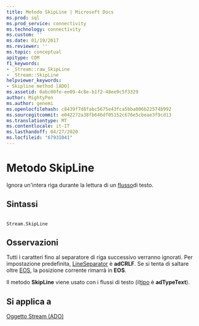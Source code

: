 ```yaml
---
title: Metodo SkipLine | Microsoft Docs
ms.prod: sql
ms.prod_service: connectivity
ms.technology: connectivity
ms.custom: ''
ms.date: 01/19/2017
ms.reviewer: ''
ms.topic: conceptual
apitype: COM
f1_keywords:
- _Stream::raw_SkipLine
- _Stream::SkipLine
helpviewer_keywords:
- Skipline method [ADO]
ms.assetid: 0abc00fe-ee09-4c8e-b1f2-48ee9c5f3329
author: MightyPen
ms.author: genemi
ms.openlocfilehash: c8439f7d8fabc5675e43fca5bba006b22574b992
ms.sourcegitcommit: e042272a38fb646df05152c676e5cbeae3f9cd13
ms.translationtype: MT
ms.contentlocale: it-IT
ms.lasthandoff: 04/27/2020
ms.locfileid: "67931041"
---
```

# <a name="skipline-method"></a>Metodo SkipLine
Ignora un'intera riga durante la lettura di un [flusso](../../../ado/reference/ado-api/stream-object-ado.md)di testo.  
  
## <a name="syntax"></a>Sintassi  
  
```  
  
Stream.SkipLine  
```  
  
## <a name="remarks"></a>Osservazioni  
 Tutti i caratteri fino al separatore di riga successivo verranno ignorati. Per impostazione predefinita, [LineSeparator](../../../ado/reference/ado-api/lineseparator-property-ado.md) è **adCRLF**. Se si tenta di saltare oltre [EOS](../../../ado/reference/ado-api/eos-property.md), la posizione corrente rimarrà in **EOS**.  
  
 Il metodo **SkipLine** viene usato con i flussi di testo (il[tipo](../../../ado/reference/ado-api/type-property-ado-stream.md) è **adTypeText**).  
  
## <a name="applies-to"></a>Si applica a  
 [Oggetto Stream (ADO)](../../../ado/reference/ado-api/stream-object-ado.md)
